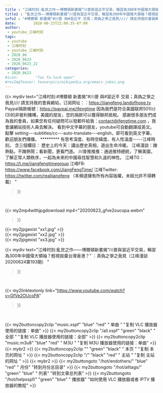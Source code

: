 ```yaml
---
title : "江峰时刻:亂世之作——博爾頓新書揭“川普與習近平交易，稱習為300年中國偉大領袖？輕視拋棄台灣香港？” ：真偽之爭之我見（江峰漫談20200624第193期） "
title2 : "亂世之作——博爾頓新書揭“川普與習近平交易，稱習為300年中國偉大領袖？輕視拋棄台灣香港？” ：真偽之爭之我見（江峰漫談20200624第193期） "
info2 : "#博爾頓 新書揭“#川普 與#習近平 交易；真偽之爭之我見//// 請支持我的會員網站，订阅网址：：https://jiangfeng.landofhope.tv Paypal捐款帳號：https://paypal.me/jfengtime  因為我們是符合美國联邦501(c)(3)的非營利機構，美國的朋友，您的捐款可以獲得聯邦抵稅。 感謝很多朋友們成為我的會員，如果您有任何疑問可以發郵件給我：contact@jfengtime.com ，我會讓網站技術人員去解決。 看到中文字幕的朋友，youtube可自動翻譯成英文。點擊 setting---subtitles/cc---auto-translate---english，即可看到英文字幕，歡迎朋友們傳播。     ********* 有思考深度、有時空緯度、有人性溫度-----江峰時刻。 含三個欄目： 歷史上的今天：講出歷史真相，道出生命冷暖。 江峰漫談：蹭熱點，不蹭熱鬧；看新聞，更看門道。 川普推推推：通過推特總統，了解美國，了解正常人類秩序，一起為未來的中國尋找智慧和久違的神性。  江峰TG：https://t.me/jiangfengtimegroup 江峰FB: https://www.facebook.com/JiangFengTime/ 江峰Twitter: https://twitter.com/realjiangfeng （本頻道擁有所有內容版權，未經允許不得轉載） "
date:        2020-06-23T22:00:35-07:00
author:
 - youtube_江峰时刻
tags:
 - youtube
 - 江峰时刻
 - youtube_江峰时刻
 - 2020_06
 - 2020_0623
 - 2020_0623_22
categories:
 - 2020_0623
#icon:        "fas fa-lock-open"
#resImgTeaser: teaserpics/wikipedia.org/emacs-jokes.png
---
```


{{< mydiv text="江峰时刻:#博爾頓 新書揭“#川普 與#習近平 交易；真偽之爭之我見//// 請支持我的會員網站，订阅网址：：https://jiangfeng.landofhope.tv Paypal捐款帳號：https://paypal.me/jfengtime  因為我們是符合美國联邦501(c)(3)的非營利機構，美國的朋友，您的捐款可以獲得聯邦抵稅。 感謝很多朋友們成為我的會員，如果您有任何疑問可以發郵件給我：contact@jfengtime.com ，我會讓網站技術人員去解決。 看到中文字幕的朋友，youtube可自動翻譯成英文。點擊 setting---subtitles/cc---auto-translate---english，即可看到英文字幕，歡迎朋友們傳播。     ********* 有思考深度、有時空緯度、有人性溫度-----江峰時刻。 含三個欄目： 歷史上的今天：講出歷史真相，道出生命冷暖。 江峰漫談：蹭熱點，不蹭熱鬧；看新聞，更看門道。 川普推推推：通過推特總統，了解美國，了解正常人類秩序，一起為未來的中國尋找智慧和久違的神性。  江峰TG：https://t.me/jiangfengtimegroup 江峰FB: https://www.facebook.com/JiangFengTime/ 江峰Twitter: https://twitter.com/realjiangfeng （本頻道擁有所有內容版權，未經允許不得轉載） "
>}}
<br>


{{< my2mp4withjpgdownload mp4="20200623_gfve2oucopa.webm"
>}}

{{< my2jpgexist "xx1.jpg" >}}<br>
{{< my2jpgexist "xx2.jpg" >}}<br>
{{< my2jpgexist "xx3.jpg" >}}<br>



{{< mydiv text="江峰时刻:亂世之作——博爾頓新書揭“川普與習近平交易，稱習為300年中國偉大領袖？輕視拋棄台灣香港？” ：真偽之爭之我見（江峰漫談20200624第193期） "
>}}
<br>

{{< my2linktextonly link="https://www.youtube.com/watch?v=GfVe2OUcoPA"
>}}


<br>

{{< my2buttoncopy2clip "music.xspf"        "blue"   "red"    " 单曲 "  "复制 VLC 播放器使用的链接：单曲" >}} {{< my2buttoncopy2clip "/all.xspf"         "green"  "black"  " 全部 "  "复制 VLC 播放器使用的链接：全部" >}} {{< my2buttoncopy2clip "music.m3u8"        "blue"   "red"    " M3U  "    "复制 M3U 播放器使用的链接：单曲" >}} {{< mybr2 >}} {{< my2buttoncopy2clip ""                  "green"  "black"  " 本页 "    "复制 本页的网址 " >}} {{< my2buttoncopy2clip "/"                 "black"  "red"    " 主站 "    "复制 主站的网址 " >}} {{< mybr2 >}} {{< my2buttongoto      "/hot/endothers/"   "blue"   "red"    " 月份"   "转到月份总目录" >}} {{< my2buttongoto      "/hot/alltags/"     "green"  "blue"   " 列表"   "转到文章总列表" >}} {{< my2buttongoto      "/hot/helpxspf/"    "green"  "blue"   " 播放器" "如何使用 VLC 播放器或者 IPTV 播放器的教程" >}} 
